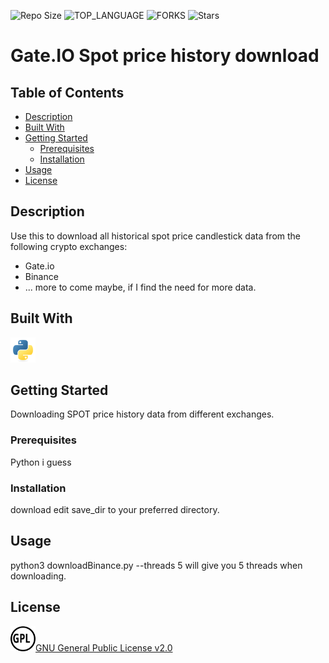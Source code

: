 ![Repo Size](https://img.shields.io/github/languages/code-size/kredittkort1/cryptoPriceData.svg?style=for-the-badge) ![TOP_LANGUAGE](https://img.shields.io/github/languages/top/kredittkort1/cryptoPriceData.svg?style=for-the-badge) ![FORKS](https://img.shields.io/github/forks/kredittkort1/cryptoPriceData.svg?style=for-the-badge&social) ![Stars](https://img.shields.io/github/stars/kredittkort1/cryptoPriceData.svg?style=for-the-badge)
    
# Gate.IO Spot price history download

## Table of Contents

- [Description](#description)
- [Built With](#built-with)
- [Getting Started](#getting-started)
  - [Prerequisites](#prerequisites)
  - [Installation](#installation)
- [Usage](#usage)
- [License](#license)
## Description

Use this to download all historical spot price candlestick data from the following crypto exchanges:
- Gate.io
- Binance
- ... more to come maybe, if I find the need for more data.

## Built With

<a href="https://www.python.org/"><img src="https://raw.githubusercontent.com/devicons/devicon/master/icons/python/python-original.svg" height="40px" width="40px" /></a>

## Getting Started

Downloading SPOT price history data from different exchanges.

### Prerequisites

Python i guess

### Installation

download
edit save_dir to your preferred directory.


## Usage

python3 downloadBinance.py --threads 5 will give you 5 threads when downloading.


## License

<a href="https://opensource.org/licenses/GPL-2.0"><img src="https://raw.githubusercontent.com/johnturner4004/readme-generator/master/src/components/assets/images/gpl.svg" height=40 />GNU General Public License v2.0</a>